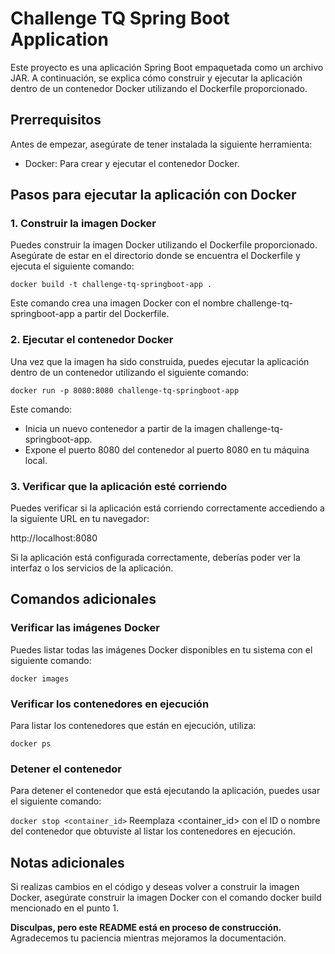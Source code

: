 # Challenge TQ Spring Boot Application

Este proyecto es una aplicación Spring Boot empaquetada como un archivo JAR. A continuación, se explica cómo construir y ejecutar la aplicación dentro de un contenedor Docker utilizando el Dockerfile proporcionado.

## Prerrequisitos
Antes de empezar, asegúrate de tener instalada la siguiente herramienta:

- Docker: Para crear y ejecutar el contenedor Docker.

## Pasos para ejecutar la aplicación con Docker

### 1. Construir la imagen Docker
Puedes construir la imagen Docker utilizando el Dockerfile proporcionado. Asegúrate de estar en el directorio donde se encuentra el Dockerfile y ejecuta el siguiente comando:

`docker build -t challenge-tq-springboot-app .`

Este comando crea una imagen Docker con el nombre challenge-tq-springboot-app a partir del Dockerfile.

### 2. Ejecutar el contenedor Docker
Una vez que la imagen ha sido construida, puedes ejecutar la aplicación dentro de un contenedor utilizando el siguiente comando:

`docker run -p 8080:8080 challenge-tq-springboot-app`

Este comando:

- Inicia un nuevo contenedor a partir de la imagen challenge-tq-springboot-app.
- Expone el puerto 8080 del contenedor al puerto 8080 en tu máquina local.

### 3. Verificar que la aplicación esté corriendo
Puedes verificar si la aplicación está corriendo correctamente accediendo a la siguiente URL en tu navegador:

http://localhost:8080

Si la aplicación está configurada correctamente, deberías poder ver la interfaz o los servicios de la aplicación.

## Comandos adicionales

### Verificar las imágenes Docker

Puedes listar todas las imágenes Docker disponibles en tu sistema con el siguiente comando:

`docker images`

### Verificar los contenedores en ejecución

Para listar los contenedores que están en ejecución, utiliza:

`docker ps`

### Detener el contenedor 

Para detener el contenedor que está ejecutando la aplicación, puedes usar el siguiente comando:

`docker stop <container_id>`
Reemplaza <container_id> con el ID o nombre del contenedor que obtuviste al listar los contenedores en ejecución.

## Notas adicionales
Si realizas cambios en el código y deseas volver a construir la imagen Docker, asegúrate construir la imagen Docker con el comando docker build mencionado en el punto 1.

**Disculpas, pero este README está en proceso de construcción.** Agradecemos tu paciencia mientras mejoramos la documentación.